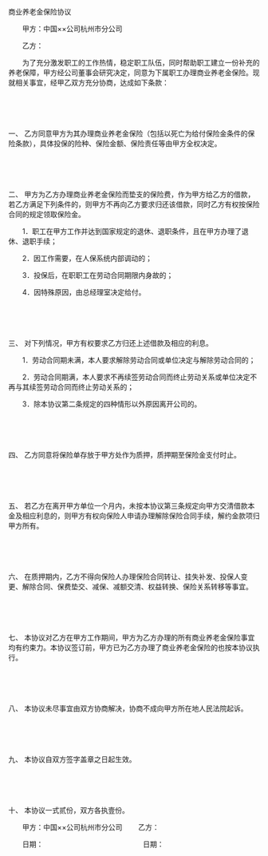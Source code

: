 



商业养老金保险协议



 

　　甲方：中国××公司杭州市分公司

　　乙方：　　

　　为了充分激发职工的工作热情，稳定职工队伍，同时帮助职工建立一份补充的养老保障，甲方经公司董事会研究决定，同意为下属职工办理商业养老金保险。现就相关事宜，经甲乙双方充分协商，达成如下条款：

　　

　　

一、
乙方同意甲方为其办理商业养老金保险（包括以死亡为给付保险金条件的保险条款），具体投保的险种、保险金额、保险责任等由甲方全权决定。

　　

　　

二、
甲方为乙方办理商业养老金保险而垫支的保险费，作为甲方给乙方的借款，若乙方满足下列条件的，则甲方不再向乙方要求归还该借款，同时乙方有权按保险合同的规定领取保险金。

　　1．职工在甲方工作并达到国家规定的退休、退职条件，且在甲方办理了退休、退职手续；

　　2．因工作需要，在人保系统内部调动的；

　　3．投保后，在职职工在劳动合同期限内身故的；

　　4．因特殊原因，由总经理室决定给付。

　　

　　

三、
对下列情况，甲方有权要求乙方归还上述借款及相应的利息。

　　1．劳动合同期未满，本人要求解除劳动合同或单位决定与解除劳动合同的；

　　2．劳动合同期满，本人要求不再续签劳动合同而终止劳动关系或单位决定不再与其续签劳动合同而终止劳动关系的；

　　3．除本协议第二条规定的四种情形以外原因离开公司的。

　　

　　

四、
乙方同意将保险单存放于甲方处作为质押，质押期至保险金支付时止。

　　

　　

五、
若乙方在离开甲方单位一个月内，未按本协议第三条规定向甲方交清借款本金及相应利息的，则甲方有权向保险人申请办理解除保险合同手续，解约金款项归甲方所有。

　　

　　

六、
在质押期内，乙方不得向保险人办理保险合同转让、挂失补发、投保人变更、解除合同、保费垫交、减保、减额交清、权益转换、保险关系转移等事宜。

　　

　　

七、
本协议对乙方在甲方工作期间，甲方为乙方办理的所有商业养老金保险事宜均有约束力。本协议签订前，甲方已为乙方办理了商业养老金保险的也按本协议执行。

　　

　　

八、
本协议未尽事宜由双方协商解决，协商不成向甲方所在地人民法院起诉。

　　

　　

九、
本协议自双方签字盖章之日起生效。

　　

　　

十、
本协议一式贰份，双方各执壹份。　　

　　甲方：中国××公司杭州市分公司　　 乙方：

　　日期：　　　　　　　　　　　　　　 日期：